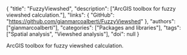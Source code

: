 {
  "title": "FuzzyViewshed",
  "description": ["ArcGIS toolbox for fuzzy viewshed calculation."],
  "links": {
    "GitHub": "https://github.com/gianmarcoalberti/FuzzyViewshed"
  },
  "authors": ["gianmarcoalberti"],
  "categories": ["Packages and libraries"],
  "tags": ["Spatial analysis", "Viewshed analysis"],
  "doi": null
}

<!-- Generated by csv2md.R – do not edit by hand -->

ArcGIS toolbox for fuzzy viewshed calculation.